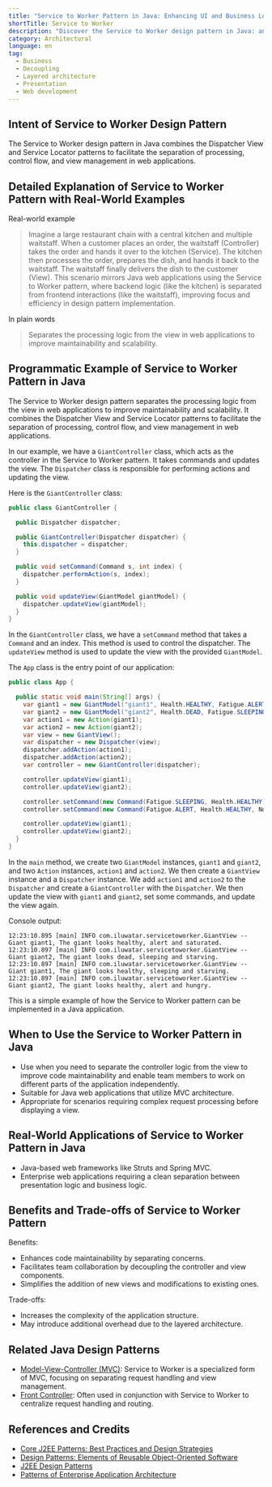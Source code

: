 ```yaml
---
title: "Service to Worker Pattern in Java: Enhancing UI and Business Logic Integration"
shortTitle: Service to Worker
description: "Discover the Service to Worker design pattern in Java: an essential strategy for separating control flow and view management to enhance web application maintainability and scalability."
category: Architectural
language: en
tag:
  - Business
  - Decoupling
  - Layered architecture
  - Presentation
  - Web development
---
```


## Intent of Service to Worker Design Pattern

The Service to Worker design pattern in Java combines the Dispatcher View and Service Locator patterns to facilitate the
separation of processing, control flow, and view management in web applications.

## Detailed Explanation of Service to Worker Pattern with Real-World Examples

Real-world example

> Imagine a large restaurant chain with a central kitchen and multiple waitstaff. When a customer places an order, the
> waitstaff (Controller) takes the order and hands it over to the kitchen (Service). The kitchen then processes the order,
> prepares the dish, and hands it back to the waitstaff. The waitstaff finally delivers the dish to the customer (View).
> This scenario mirrors Java web applications using the Service to Worker pattern, where backend logic (like the kitchen)
> is separated from frontend interactions (like the waitstaff), improving focus and efficiency in design pattern
> implementation.

In plain words

> Separates the processing logic from the view in web applications to improve maintainability and scalability.

## Programmatic Example of Service to Worker Pattern in Java

The Service to Worker design pattern separates the processing logic from the view in web applications to improve
maintainability and scalability. It combines the Dispatcher View and Service Locator patterns to facilitate the
separation of processing, control flow, and view management in web applications.

In our example, we have a `GiantController` class, which acts as the controller in the Service to Worker pattern. It
takes commands and updates the view. The `Dispatcher` class is responsible for performing actions and updating the view.

Here is the `GiantController` class:

```java
public class GiantController {

  public Dispatcher dispatcher;

  public GiantController(Dispatcher dispatcher) {
    this.dispatcher = dispatcher;
  }

  public void setCommand(Command s, int index) {
    dispatcher.performAction(s, index);
  }

  public void updateView(GiantModel giantModel) {
    dispatcher.updateView(giantModel);
  }
}
```

In the `GiantController` class, we have a `setCommand` method that takes a `Command` and an index. This method is used
to control the dispatcher. The `updateView` method is used to update the view with the provided `GiantModel`.

The `App` class is the entry point of our application:

```java
public class App {

  public static void main(String[] args) {
    var giant1 = new GiantModel("giant1", Health.HEALTHY, Fatigue.ALERT, Nourishment.SATURATED);
    var giant2 = new GiantModel("giant2", Health.DEAD, Fatigue.SLEEPING, Nourishment.STARVING);
    var action1 = new Action(giant1);
    var action2 = new Action(giant2);
    var view = new GiantView();
    var dispatcher = new Dispatcher(view);
    dispatcher.addAction(action1);
    dispatcher.addAction(action2);
    var controller = new GiantController(dispatcher);

    controller.updateView(giant1);
    controller.updateView(giant2);

    controller.setCommand(new Command(Fatigue.SLEEPING, Health.HEALTHY, Nourishment.STARVING), 0);
    controller.setCommand(new Command(Fatigue.ALERT, Health.HEALTHY, Nourishment.HUNGRY), 1);

    controller.updateView(giant1);
    controller.updateView(giant2);
  }
}
```

In the `main` method, we create two `GiantModel` instances, `giant1` and `giant2`, and two `Action` instances, `action1`
and `action2`. We then create a `GiantView` instance and a `Dispatcher` instance. We add `action1` and `action2` to the
`Dispatcher` and create a `GiantController` with the `Dispatcher`. We then update the view with `giant1` and `giant2`,
set some commands, and update the view again.

Console output:

```
12:23:10.895 [main] INFO com.iluwatar.servicetoworker.GiantView -- Giant giant1, The giant looks healthy, alert and saturated.
12:23:10.897 [main] INFO com.iluwatar.servicetoworker.GiantView -- Giant giant2, The giant looks dead, sleeping and starving.
12:23:10.897 [main] INFO com.iluwatar.servicetoworker.GiantView -- Giant giant1, The giant looks healthy, sleeping and starving.
12:23:10.897 [main] INFO com.iluwatar.servicetoworker.GiantView -- Giant giant2, The giant looks healthy, alert and hungry.
```

This is a simple example of how the Service to Worker pattern can be implemented in a Java application.

## When to Use the Service to Worker Pattern in Java

* Use when you need to separate the controller logic from the view to improve code maintainability and enable team
  members to work on different parts of the application independently.
* Suitable for Java web applications that utilize MVC architecture.
* Appropriate for scenarios requiring complex request processing before displaying a view.

## Real-World Applications of Service to Worker Pattern in Java

* Java-based web frameworks like Struts and Spring MVC.
* Enterprise web applications requiring a clean separation between presentation logic and business logic.

## Benefits and Trade-offs of Service to Worker Pattern

Benefits:

* Enhances code maintainability by separating concerns.
* Facilitates team collaboration by decoupling the controller and view components.
* Simplifies the addition of new views and modifications to existing ones.

Trade-offs:

* Increases the complexity of the application structure.
* May introduce additional overhead due to the layered architecture.

## Related Java Design Patterns

* [Model-View-Controller (MVC)](https://java-design-patterns.com/patterns/model-view-controller/): Service to Worker is
  a specialized form of MVC, focusing on separating request handling and view management.
* [Front Controller](https://java-design-patterns.com/patterns/front-controller/): Often used in conjunction with
  Service to Worker to centralize request handling and routing.

## References and Credits

* [Core J2EE Patterns: Best Practices and Design Strategies](https://amzn.to/4cAbDap)
* [Design Patterns: Elements of Reusable Object-Oriented Software](https://amzn.to/3w0pvKI)
* [J2EE Design Patterns](https://amzn.to/4dpzgmx)
* [Patterns of Enterprise Application Architecture](https://amzn.to/3WfKBPR)
